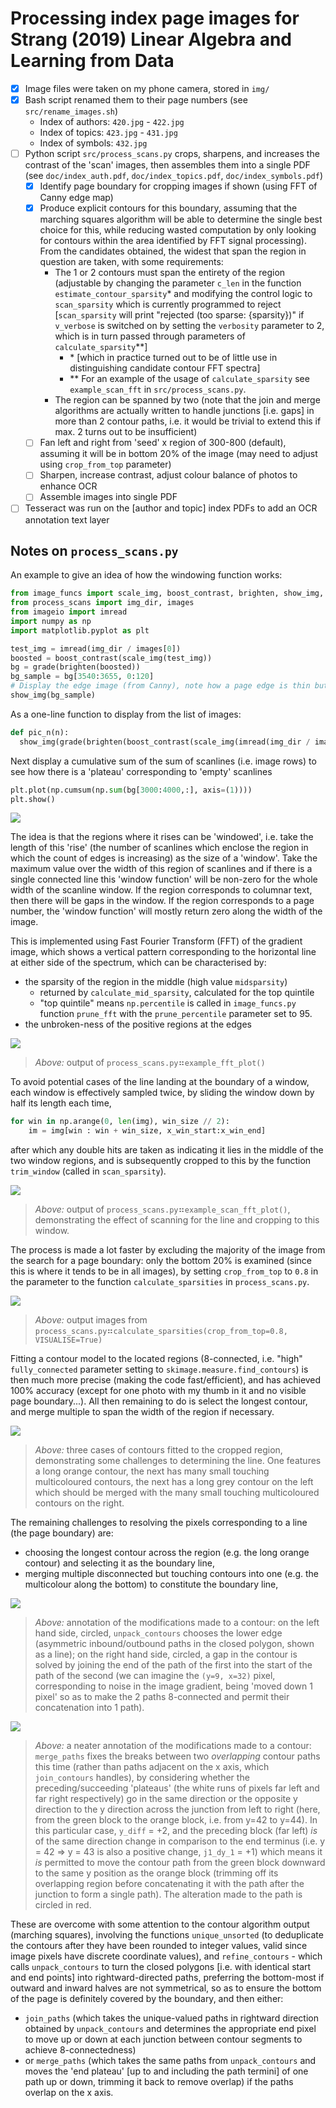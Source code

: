 # Processing index page images for Strang (2019) Linear Algebra and Learning from Data

- [x] Image files were taken on my phone camera, stored in `img/`
- [x] Bash script renamed them to their page numbers (see `src/rename_images.sh`)
  - Index of authors: `420.jpg` - `422.jpg`
  - Index of topics:  `423.jpg` - `431.jpg`
  - Index of symbols: `432.jpg`
- [ ] Python script `src/process_scans.py` crops, sharpens, and increases
  the contrast of the 'scan' images, then assembles them into a single PDF
  (see `doc/index_auth.pdf`, `doc/index_topics.pdf`, `doc/index_symbols.pdf`)
  - [x] Identify page boundary for cropping images if shown (using FFT of Canny edge map)
  - [x] Produce explicit contours for this boundary, assuming that the marching squares
        algorithm will be able to determine the single best choice for this, while
        reducing wasted computation by only looking for contours within the area
        identified by FFT signal processing). From the candidates obtained, the widest
        that span the region in question are taken, with some requirements:
    - The 1 or 2 contours must span the entirety of the region (adjustable by changing
      the parameter `c_len` in the function `estimate_contour_sparsity`\* and modifying
      the control logic to `scan_sparsity` which is currently
      programmed to reject [`scan_sparsity` will print "rejected (too sparse: {sparsity})"
      if `v_verbose` is switched on by setting the `verbosity` parameter to 2, which is
      in turn passed through parameters of `calculate_sparsity`\**]
      - \* [which in practice turned out to be of little use in distinguishing candidate
        contour FFT spectra]
      - \** For an example of the usage of `calculate_sparsity` see `example_scan_fft` in
        `src/process_scans.py`.
    - The region can be spanned by two (note that the join and merge algorithms are
      actually written to handle junctions [i.e. gaps] in more than 2 contour paths,
      i.e. it would be trivial to extend this if max. 2 turns out to be insufficient)
  - [ ] Fan left and right from 'seed' x region of 300-800 (default), assuming it will be
        in bottom 20% of the image (may need to adjust using `crop_from_top` parameter)
  - [ ] Sharpen, increase contrast, adjust colour balance of photos to enhance OCR
  - [ ] Assemble images into single PDF
- [ ] Tesseract was run on the [author and topic] index PDFs to add an OCR annotation
  text layer

## Notes on `process_scans.py`

An example to give an idea of how the windowing function works:

```python
from image_funcs import scale_img, boost_contrast, brighten, show_img, grade
from process_scans import img_dir, images
from imageio import imread
import numpy as np
import matplotlib.pyplot as plt

test_img = imread(img_dir / images[0])
boosted = boost_contrast(scale_img(test_img))
bg = grade(brighten(boosted))
bg_sample = bg[3540:3655, 0:120]
# Display the edge image (from Canny), note how a page edge is thin but not flat
show_img(bg_sample)
```

As a one-line function to display from the list of images:

```python
def pic_n(n):
  show_img(grade(brighten(boost_contrast(scale_img(imread(img_dir / images[n])[3000:,:]))))
```

Next display a cumulative sum of the sum of scanlines (i.e. image rows)
to see how there is a 'plateau' corresponding to 'empty' scanlines

```python
plt.plot(np.cumsum(np.sum(bg[3000:4000,:], axis=(1))))
plt.show()
```

![](img/documentation/index-page-scanline-cumulative-plot.png)

The idea is that the regions where it rises can be 'windowed', i.e. take
the length of this 'rise' (the number of scanlines which enclose the region
in which the count of edges is increasing) as the size of a 'window'. Take
the maximum value over the width of this region of scanlines and if there is
a single connected line this 'window function' will be non-zero for the whole
width of the scanline window. If the region corresponds to columnar text, then
there will be gaps in the window. If the region corresponds to a page number,
the 'window function' will mostly return zero along the width of the image.

This is implemented using Fast Fourier Transform (FFT) of the gradient image,
which shows a vertical pattern corresponding to the horizontal line at either
side of the spectrum, which can be characterised by:
- the sparsity of the region in the middle (high value `midsparsity`)
  - returned by `calculate_mid_sparsity`, calculated for the top quintile
  - "top quintile" means `np.percentile` is called in `image_funcs.py`
    function `prune_fft` with the `prune_percentile` parameter set to 95.
- the unbroken-ness of the positive regions at the edges

![](img/documentation/example-fft-spectra-plot.png)

> _Above:_ output of `process_scans.py`⠶`example_fft_plot()`

To avoid potential cases of the line landing at the boundary of a window,
each window is effectively sampled twice, by sliding the window down by half its length
each time,

```python
for win in np.arange(0, len(img), win_size // 2):
    im = img[win : win + win_size, x_win_start:x_win_end]
```

after which any double hits are taken as indicating it lies in the middle
of the two window regions, and is subsequently cropped to this by the function
`trim_window` (called in `scan_sparsity`).

![](img/documentation/example-trimmed-fft-spectra-plot.png)

> _Above:_ output of `process_scans.py`⠶`example_scan_fft_plot()`, demonstrating the
> effect of scanning for the line and cropping to this window.

The process is made a lot faster by excluding the majority of the image from
the search for a page boundary: only the bottom 20% is examined (since this
is where it tends to be in all images), by setting `crop_from_top` to `0.8`
in the parameter to the function `calculate_sparsities` in `process_scans.py`.

![](img/documentation/page-boundary-anim.gif)

> _Above:_ output images from `process_scans.py`⠶`calculate_sparsities(crop_from_top=0.8, VISUALISE=True)`

Fitting a contour model to the located regions (8-connected, i.e. "high"
`fully_connected` parameter setting to `skimage.measure.find_contours`) is
then much more precise (making the code fast/efficient), and has achieved
100% accuracy (except for one photo with my thumb in it and no visible page
boundary...). All then remaining to do is select the longest contour, and
merge multiple to span the width of the region if necessary.

![](img/documentation/page-boundary-anim-problems-slow.gif)

> _Above:_ three cases of contours fitted to the cropped region, demonstrating some challenges to determining
> the line. One features a long orange contour, the next has many small touching multicoloured contours,
> the next has a long grey contour on the left which should be merged with the many small touching multicoloured
> contours on the right.

The remaining challenges to resolving the pixels corresponding to a line (the page boundary) are:
- choosing the longest contour across the region (e.g. the long orange contour) and selecting it as the boundary line,
- merging multiple disconnected but touching contours into one (e.g. the multicolour along the bottom) to constitute the boundary line,

![](img/documentation/contour-refiner-algorithm-demo.png)

> _Above:_ annotation of the modifications made to a contour: on the left hand side, circled, `unpack_contours`
> chooses the lower edge (asymmetric inbound/outbound paths in the closed polygon, shown as a line); on the right
> hand side, circled, a gap in the contour is solved by joining the end of the path of the first into the start of
> the path of the second (we can imagine the `(y=9, x=32)` pixel, corresponding to noise in the image gradient,
> being 'moved down 1 pixel' so as to make the 2 paths 8-connected and permit their concatenation into 1 path).

![](img/documentation/contour-merge-algorithm-demo.png)

> _Above:_ a neater annotation of the modifications made to a contour: `merge_paths` fixes the breaks between two
> _overlapping_ contour paths this time (rather than paths adjacent on the x axis, which `join_contours` handles),
> by considering whether the preceding/succeeding 'plateaus' (the white runs of pixels far left and far right
> respectively) go in the same direction or the opposite y direction to the y direction across the junction from
> left to right (here, from the green block to the orange block, i.e. from y=42 to y=44). In this particular case,
> `y_diff` = +2, and the preceding block (far left) _is_ of the same direction change in comparison to the end
> terminus (i.e. y = 42 ⇒ y = 43 is also a positive change, `j1_dy_1` = +1) which means it _is_ permitted to
> move the contour path from the green block downward to the same y position as the orange block (trimming off its
> overlapping region before concatenating it with the path after the junction to form a single path). The alteration
> made to the path is circled in red.

These are overcome with some attention to the contour algorithm output (marching squares), involving the functions
`unique_unsorted` (to deduplicate the contours after they have been rounded to integer values, valid since image pixels
have discrete coordinate values), and `refine_contours` - which calls `unpack_contours` to turn the closed polygons
[i.e. with identical start and end points] into rightward-directed paths, preferring the bottom-most if outward and
inward halves are not symmetrical, so as to ensure the bottom of the page is definitely covered by the boundary,
and then either:
- `join_paths` (which takes the unique-valued paths in rightward direction obtained by `unpack_contours`
and determines the appropriate end pixel to move up or down at each junction between contour segments to achieve
8-connectedness)
- or `merge_paths` (which takes the same paths from `unpack_contours` and moves the 'end plateau'
[up to and including the path termini] of one path up or down, trimming it back to remove overlap) if the paths
overlap on the x axis.
